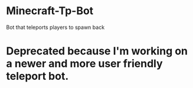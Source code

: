 # Minecraft-Tp-Bot
Bot that teleports players to spawn back
# Deprecated because I'm working on a newer and more user friendly teleport bot.
